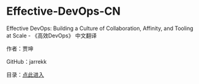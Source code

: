 # Effective-DevOps-CN

Effective DevOps: Building a Culture of Collaboration, Affinity, and Tooling at Scale - 《高效DevOps》 中文翻译

作者：贾坤

GitHub：jarrekk

目录：[点此进入](/SUMMARY.md)



